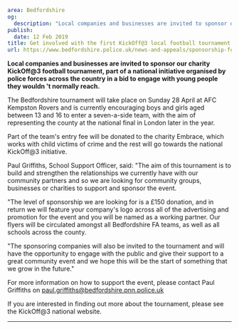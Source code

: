 ```yaml
area: Bedfordshire
og:
  description: "Local companies and businesses are invited to sponsor our charity KickOff@3 football tournament, part of a national initiative organised by police forces across the country in a bid to engage with young people they wouldn\u2019t normally reach."
publish:
  date: 12 Feb 2019
title: Get involved with the first KickOff@3 local football tournament
url: https://www.bedfordshire.police.uk/news-and-appeals/sponsorship-football-tournament-feb19
```

**Local companies and businesses are invited to sponsor our charity KickOff@3 football tournament, part of a national initiative organised by police forces across the country in a bid to engage with young people they wouldn 't normally reach.**

The Bedfordshire tournament will take place on Sunday 28 April at AFC Kempston Rovers and is currently encouraging boys and girls aged between 13 and 16 to enter a seven-a-side team, with the aim of representing the county at the national final in London later in the year.

Part of the team's entry fee will be donated to the charity Embrace, which works with child victims of crime and the rest will go towards the national KickOff@3 initiative.

Paul Griffiths, School Support Officer, said: "The aim of this tournament is to build and strengthen the relationships we currently have with our community partners and so we are looking for community groups, businesses or charities to support and sponsor the event.

"The level of sponsorship we are looking for is a £150 donation, and in return we will feature your company's logo across all of the advertising and promotion for the event and you will be named as a working partner. Our flyers will be circulated amongst all Bedfordshire FA teams, as well as all schools across the county.

"The sponsoring companies will also be invited to the tournament and will have the opportunity to engage with the public and give their support to a great community event and we hope this will be the start of something that we grow in the future."

For more information on how to support the event, please contact Paul Griffiths on paul.griffiths@bedfordshire.pnn.police.uk

If you are interested in finding out more about the tournament, please see the KickOff@3 national website.

** **
